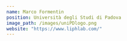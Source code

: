 ```yaml
---
name: Marco Formentin
position: Università degli Studi di Padova
image_path: /images/uniPDlogo.png
website: "https://www.liphlab.com/"
---
```

